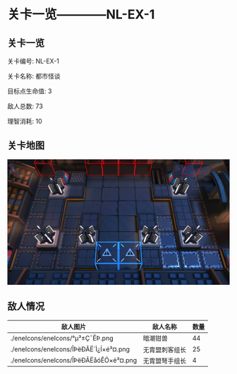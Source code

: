 # 关卡一览————NL-EX-1


## 关卡一览

关卡编号: NL-EX-1

关卡名称: 都市怪谈

目标点生命值: 3

敌人总数: 73

理智消耗: 10


## 关卡地图
![NL-EX-1](./oprMap/NL-EX-1.png)

## 敌人情况

| 敌人图片 | 敌人名称 | 数量  |
|---------|-----|-----|
| ./eneIcons/eneIcons/°µ³±Ç¯ÊÞ.png| 暗潮钳兽  |   44  |
| ./eneIcons/eneIcons/ÎÞëÐÃË´Ì¿Í×é³¤.png| 无胄盟刺客组长  |   25  |
| ./eneIcons/eneIcons/ÎÞëÐÃËåóÊÖ×é³¤.png| 无胄盟弩手组长  |   4  |
